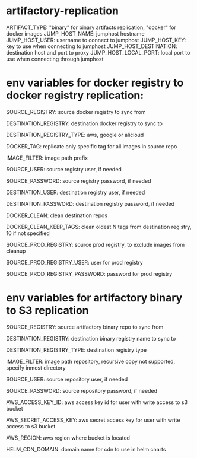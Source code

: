 # artifactory-replication
ARTIFACT_TYPE: "binary" for binary artifacts replication, "docker" for docker images
JUMP_HOST_NAME: jumphost hostname
JUMP_HOST_USER: username to connect to jumphost
JUMP_HOST_KEY: key to use when connecting to jumphost
JUMP_HOST_DESTINATION: destination host and port to proxy
JUMP_HOST_LOCAL_PORT: local port to use when connecting through jumphost

# env variables for docker registry to docker registry replication:
SOURCE_REGISTRY: source docker registry to sync from

DESTINATION_REGISTRY: destination docker registry to sync to

DESTINATION_REGISTRY_TYPE: aws, google or alicloud

DOCKER_TAG: replicate only specific tag for all images in source repo

IMAGE_FILTER: image path prefix

SOURCE_USER: source registry user, if needed

SOURCE_PASSWORD: source registry password, if needed

DESTINATION_USER: destination registry user, if needed

DESTINATION_PASSWORD: destination registry password, if needed

DOCKER_CLEAN: clean destination repos

DOCKER_CLEAN_KEEP_TAGS: clean oldest N tags from destination registry, 10 if not specified

SOURCE_PROD_REGISTRY: source prod registry, to exclude images from cleanup

SOURCE_PROD_REGISTRY_USER: user for prod registry

SOURCE_PROD_REGISTRY_PASSWORD: password for prod registry


# env variables for artifactory binary to S3 replication
SOURCE_REGISTRY: source artifactory binary repo to sync from

DESTINATION_REGISTRY: destination binary registry name to sync to

DESTINATION_REGISTRY_TYPE: destination registry type

IMAGE_FILTER: image path repository, recursive copy not supported, specify inmost directory

SOURCE_USER: source repository user, if needed

SOURCE_PASSWORD: source repository password, if needed

AWS_ACCESS_KEY_ID: aws access key id for user with write access to s3 bucket

AWS_SECRET_ACCESS_KEY: aws secret access key for user with write access to s3 bucket

AWS_REGION: aws region where bucket is located

HELM_CDN_DOMAIN: domain name for cdn to use in helm charts